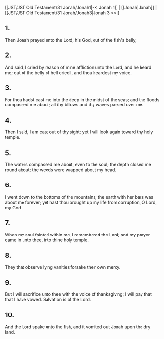 [[JST/JST Old Testament/31 Jonah/Jonah1|<< Jonah 1]] | [[Jonah|Jonah]] | [[JST/JST Old Testament/31 Jonah/Jonah3|Jonah 3 >>]]
## 1.
Then Jonah prayed unto the Lord, his God, out of the fish\'s belly,
## 2.
And said, I cried by reason of mine affliction unto the Lord, and he heard me; out of the belly of hell cried I, and thou heardest my voice.
## 3.
For thou hadst cast me into the deep in the midst of the seas; and the floods compassed me about; all thy billows and thy waves passed over me.
## 4.
Then I said, I am cast out of thy sight; yet I will look again toward thy holy temple.
## 5.
The waters compassed me about, even to the soul; the depth closed me round about; the weeds were wrapped about my head.
## 6.
I went down to the bottoms of the mountains; the earth with her bars was about me forever; yet hast thou brought up my life from corruption, O Lord, my God.
## 7.
When my soul fainted within me, I remembered the Lord; and my prayer came in unto thee, into thine holy temple.
## 8.
They that observe lying vanities forsake their own mercy.
## 9.
But I will sacrifice unto thee with the voice of thanksgiving; I will pay that that I have vowed. Salvation is of the Lord.
## 10.
And the Lord spake unto the fish, and it vomited out Jonah upon the dry land.

